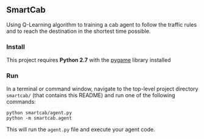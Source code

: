 ## SmartCab

Using Q-Learning algorithm to training a cab agent to follow the traffic rules and to reach the destination in the shortest time possible.

### Install

This project requires **Python 2.7** with the [pygame](https://www.pygame.org/wiki/GettingStarted
) library installed

### Run

In a terminal or command window, navigate to the top-level project directory `smartcab/` (that contains this README) and run one of the following commands:

```python smartcab/agent.py```  
```python -m smartcab.agent```

This will run the `agent.py` file and execute your agent code.
